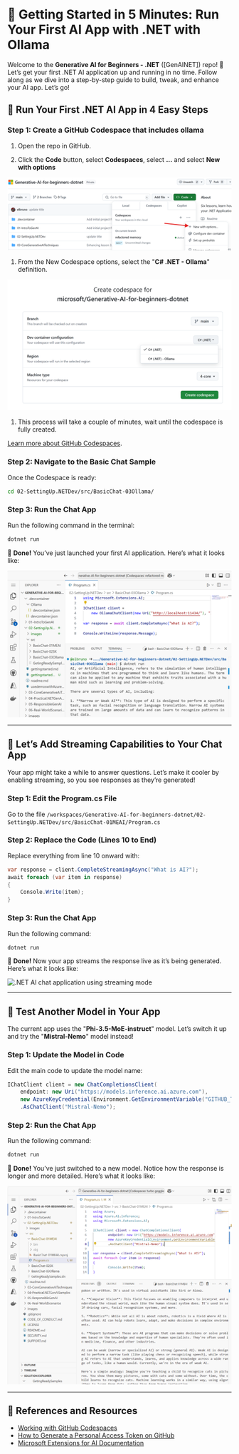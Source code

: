 # 🚀 Getting Started in 5 Minutes: Run Your First AI App with .NET with Ollama

Welcome to the **Generative AI for Beginners - .NET** ([GenAINET]) repo! 🎉 Let’s get your first .NET AI application up and running in no time. Follow along as we dive into a step-by-step guide to build, tweak, and enhance your AI app. Let’s go!

## 🏁 Run Your First .NET AI App in 4 Easy Steps 

### Step 1: Create a GitHub Codespace that includes ollama

1. Open the repo in GitHub.

1. Click the **Code** button, select **Codespaces**, select **...** and select **New with options**

![Create codespace with options](./images/firststepsollama-10-createcodespace.png)

1. From the New Codespace options, select the "**C# .NET - Ollama**" definition.

![Create codespace with options](./images/firststepsollama-15-ollamadefinition.png)

1. This process will take a couple of minutes, wait until the codespace is fully created.

[Learn more about GitHub Codespaces](https://docs.github.com/en/codespaces/getting-started).

### Step 2: Navigate to the Basic Chat Sample

Once the Codespace is ready:

```bash
cd 02-SettingUp.NETDev/src/BasicChat-03Ollama/
```

### Step 3: Run the Chat App

Run the following command in the terminal:

```bash
dotnet run
```

🎉 **Done!** You’ve just launched your first AI application. Here’s what it looks like:

![1st .NET AI chat application running in Codespaces](./images/firststepsollama-20-apprun.png)

---

## 🔄 Let’s Add Streaming Capabilities to Your Chat App

Your app might take a while to answer questions. Let’s make it cooler by enabling streaming, so you see responses as they’re generated!

### Step 1: Edit the Program.cs File

Go to the file `/workspaces/Generative-AI-for-beginners-dotnet/02-SettingUp.NETDev/src/BasicChat-01MEAI/Program.cs`

### Step 2: Replace the Code (Lines 10 to End)

Replace everything from line 10 onward with:

```csharp
var response = client.CompleteStreamingAsync("What is AI?");
await foreach (var item in response)
{
    Console.Write(item);
}
```

### Step 3: Run the Chat App

Run the following command:

```bash
dotnet run
```

🎉 **Done!** Now your app streams the response live as it’s being generated. Here’s what it looks like:

![.NET AI chat application using streaming mode](./images/firsttesps-15-apprunstreaming.gif)

---

## 🧠 Test Another Model in Your App

The current app uses the "**Phi-3.5-MoE-instruct**" model. Let’s switch it up and try the "**Mistral-Nemo**" model instead!

### Step 1: Update the Model in Code

Edit the main code to update the model name:

```csharp
IChatClient client = new ChatCompletionsClient(
    endpoint: new Uri("https://models.inference.ai.azure.com"),
    new AzureKeyCredential(Environment.GetEnvironmentVariable("GITHUB_TOKEN")))
    .AsChatClient("Mistral-Nemo");
```

### Step 2: Run the Chat App

Run the following command:
```bash
dotnet run
```
🎉 **Done!** You’ve just switched to a new model. Notice how the response is longer and more detailed. Here’s what it looks like:

![1st .NET AI chat application using Mistral model](./images/firsttesps-20-useMistralModel.png)

---

## 📖 References and Resources

- [Working with GitHub Codespaces](https://docs.github.com/en/codespaces/getting-started)
- [How to Generate a Personal Access Token on GitHub](https://docs.github.com/en/authentication/keeping-your-account-and-data-secure/creating-a-personal-access-token)
- [Microsoft Extensions for AI Documentation](https://learn.microsoft.com/en-us/dotnet/)
